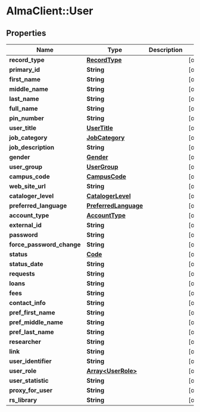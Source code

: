 # AlmaClient::User

## Properties
Name | Type | Description | Notes
------------ | ------------- | ------------- | -------------
**record_type** | [**RecordType**](RecordType.md) |  | [optional] 
**primary_id** | **String** |  | [optional] 
**first_name** | **String** |  | [optional] 
**middle_name** | **String** |  | [optional] 
**last_name** | **String** |  | [optional] 
**full_name** | **String** |  | [optional] 
**pin_number** | **String** |  | [optional] 
**user_title** | [**UserTitle**](UserTitle.md) |  | [optional] 
**job_category** | [**JobCategory**](JobCategory.md) |  | [optional] 
**job_description** | **String** |  | [optional] 
**gender** | [**Gender**](Gender.md) |  | [optional] 
**user_group** | [**UserGroup**](UserGroup.md) |  | [optional] 
**campus_code** | [**CampusCode**](CampusCode.md) |  | [optional] 
**web_site_url** | **String** |  | [optional] 
**cataloger_level** | [**CatalogerLevel**](CatalogerLevel.md) |  | [optional] 
**preferred_language** | [**PreferredLanguage**](PreferredLanguage.md) |  | [optional] 
**account_type** | [**AccountType**](AccountType.md) |  | [optional] 
**external_id** | **String** |  | [optional] 
**password** | **String** |  | [optional] 
**force_password_change** | **String** |  | [optional] 
**status** | [**Code**](Code.md) |  | [optional] 
**status_date** | **String** |  | [optional] 
**requests** | **String** |  | [optional] 
**loans** | **String** |  | [optional] 
**fees** | **String** |  | [optional] 
**contact_info** | **String** |  | [optional] 
**pref_first_name** | **String** |  | [optional] 
**pref_middle_name** | **String** |  | [optional] 
**pref_last_name** | **String** |  | [optional] 
**researcher** | **String** |  | [optional] 
**link** | **String** |  | [optional] 
**user_identifier** | **String** |  | [optional] 
**user_role** | [**Array&lt;UserRole&gt;**](UserRole.md) |  | [optional] 
**user_statistic** | **String** |  | [optional] 
**proxy_for_user** | **String** |  | [optional] 
**rs_library** | **String** |  | [optional] 


